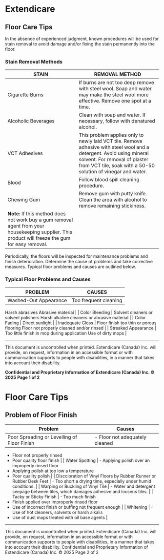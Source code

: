 # Extendicare
## Floor Care Tips

In the absence of experienced judgment, known procedures will be used for stain removal to avoid damage and/or fixing the stain permanently into the floor.

### Stain Removal Methods

| **STAIN**                  | **REMOVAL METHOD**                                                                                     |
|----------------------------|--------------------------------------------------------------------------------------------------------|
| Cigarette Burns            | If burns are not too deep remove with steel wool. Soap and water may make the steel wool more effective. Remove one spot at a time. |
| Alcoholic Beverages        | Clean with soap and water. If necessary, follow with denatured alcohol.                               |
| VCT Adhesives              | This problem applies only to newly laid VCT tile. Remove adhesive with steel wool and a detergent. Avoid using mineral solvent. For removal of plaster from VCT tile, soak with a 50-50 solution of vinegar and water. |
| Blood                      | Follow blood spill cleaning procedure.                                                                  |
| Chewing Gum                | Remove gum with putty knife. Clean the area with alcohol to remove remaining stickiness.
**Note:** If this method does not work buy a gum removal agent from your housekeeping supplier. This product will freeze the gum for easy removal. |

Periodically, the floors will be inspected for maintenance problems and finish deterioration. Determine the cause of problems and take corrective measures. Typical floor problems and causes are outlined below.

### Typical Floor Problems and Causes

| **PROBLEM**                | **CAUSES**                                                                                             |
|----------------------------|--------------------------------------------------------------------------------------------------------|
| Washed-Out Appearance       | Too frequent cleaning
Harsh abrasives
Abrasive material                                      |
| Color Bleeding              | Solvent cleaners or solvent polishers
Harsh alkaline cleaners or abrasive material                |
| Color Fading                | Direct sunlight                                                                                        |
| Inadequate Gloss            | Floor finish too thin or porous flooring
Floor not properly cleaned and/or rinsed                |
| Streaked Appearance         | Too little finish in mop during application
Use of dirty mops                                   |

----

This document is uncontrolled when printed. Extendicare (Canada) Inc. will provide, on request, information in an accessible format or with communication supports to people with disabilities, in a manner that takes into account their disability.

**Confidential and Proprietary Information of Extendicare (Canada) Inc. © 2025**
**Page 1 of 2**

# Floor Care Tips

## Problem of Floor Finish

| Problem                        | Causes                                                                 |
|-------------------------------|------------------------------------------------------------------------|
| Poor Spreading or Levelling of Floor Finish | - Floor not adequately cleaned
- Floor not properly rinsed
- Poor quality floor finish |
| Water Spotting                | - Applying polish over an improperly rinsed floor
- Applying polish at too low a temperature
- Poor quality polish |
| Discoloration of Vinyl Floors by Rubber Runner or Rubber Desk Feet | - Too short a drying time, especially under humid conditions. |
| Warping or Buckling of Vinyl Tile | - Water and detergent seepage between tiles, which damages adhesive and loosens tiles. |
| Tacky or Sticky Finish        | - Too much finish
- Finish applied over improperly rinsed floor
- Use of incorrect finish or buffing not frequent enough |
| Whitening                     | - Use of hot cleaners, solvents or harsh alkalis
- Use of dust mops treated with oil base agents |

----

This document is uncontrolled when printed.
Extendicare (Canada) Inc. will provide, on request, information in an accessible format or with communication supports to people with disabilities, in a manner that takes into account their disability.
Confidential and Proprietary Information of Extendicare (Canada) Inc. © 2025
Page 2 of 2